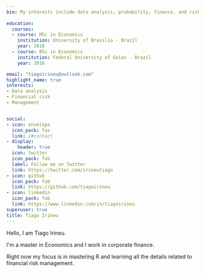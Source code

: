 ```yaml
---
bio: My interests include data analysis, probability, finance, and risk.
 
education:
  courses:
  - course: MSc in Economics
    institution: University of Brasilia - Brazil
    year: 2018
  - course: BSc in Economics
    institution: Federal University of Goias - Brazil
    year: 2016

email: "tiagoirineu@outlook.com"
highlight_name: true
interests:
- Data analysis
- Financial risk
- Management


social:
- icon: envelope
  icon_pack: fas
  link: /#contact
- display:
    header: true
  icon: twitter
  icon_pack: fab
  label: Follow me on Twitter
  link: https://twitter.com/irineutiago
- icon: github
  icon_pack: fab
  link: https://github.com/tiagoirineu
- icon: linkedin
  icon_pack: fab
  link: https://www.linkedin.com/in/tiagoirineu
superuser: true
title: Tiago Irineu
---
```


Hello, I am Tiago Irineu.

I'm a master in Economics and I work in corporate finance.

Right now my focus is in mastering R and learning all the details related to financial risk management. 


